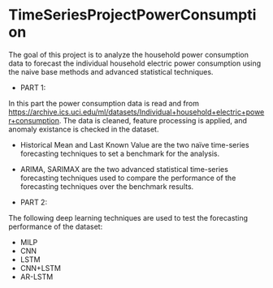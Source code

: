 # TimeSeriesProjectPowerConsumption

The goal of this project is to analyze the household power consumption data to forecast the individual household electric power consumption using the naive base methods and advanced statistical techniques.

- PART 1:

In this part the power consumption data is read and from https://archive.ics.uci.edu/ml/datasets/Individual+household+electric+power+consumption.
The data is cleaned, feature processing is applied, and anomaly existance is checked in the  dataset.

* Historical Mean and Last Known Value are the two naïve time-series forecasting techniques to set a benchmark for the analysis.

* ARIMA, SARIMAX are the two advanced statistical time-series forecasting techniques used to compare the performance of the forecasting techniques over the benchmark results.  


- PART 2:

The following deep learning techniques are used to test the forecasting performance of the dataset:
*	MILP
*	CNN
*	LSTM
*	CNN+LSTM
*	AR-LSTM

